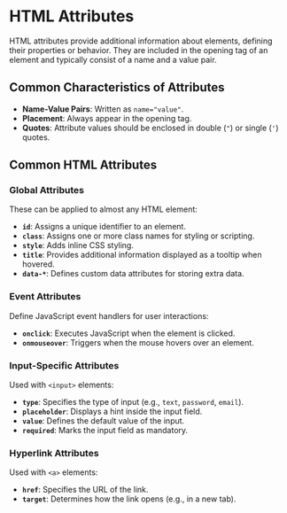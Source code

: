 # HTML Attributes

HTML attributes provide additional information about elements, defining their properties or behavior. They are included in the opening tag of an element and typically consist of a name and a value pair.

## Common Characteristics of Attributes

- **Name-Value Pairs**: Written as `name="value"`.
- **Placement**: Always appear in the opening tag.
- **Quotes**: Attribute values should be enclosed in double (`"`) or single (`'`) quotes.

## Common HTML Attributes

### Global Attributes

These can be applied to almost any HTML element:

- **`id`**: Assigns a unique identifier to an element.
- **`class`**: Assigns one or more class names for styling or scripting.
- **`style`**: Adds inline CSS styling.
- **`title`**: Provides additional information displayed as a tooltip when hovered.
- **`data-*`**: Defines custom data attributes for storing extra data.

### Event Attributes

Define JavaScript event handlers for user interactions:

- **`onclick`**: Executes JavaScript when the element is clicked.
- **`onmouseover`**: Triggers when the mouse hovers over an element.

### Input-Specific Attributes

Used with `<input>` elements:

- **`type`**: Specifies the type of input (e.g., `text`, `password`, `email`).
- **`placeholder`**: Displays a hint inside the input field.
- **`value`**: Defines the default value of the input.
- **`required`**: Marks the input field as mandatory.

### Hyperlink Attributes

Used with `<a>` elements:

- **`href`**: Specifies the URL of the link.
- **`target`**: Determines how the link opens (e.g., in a new tab).
